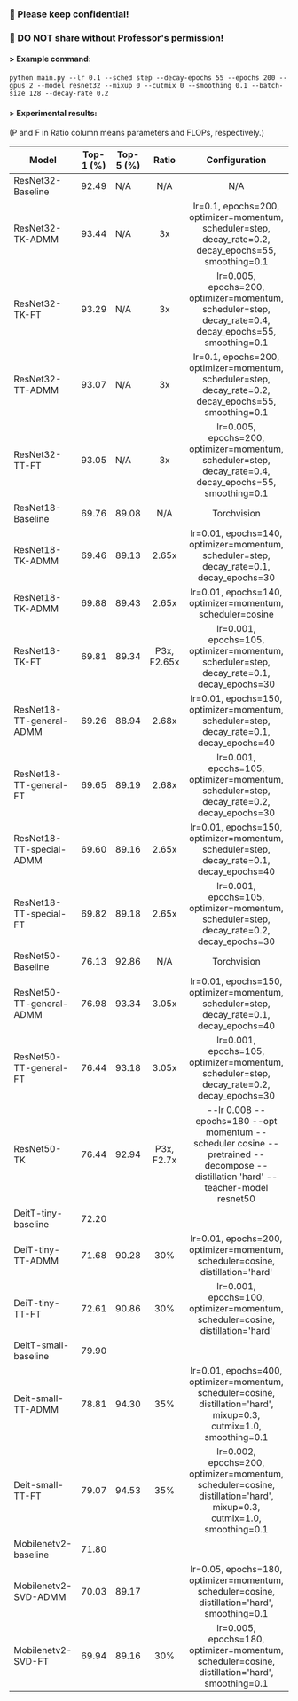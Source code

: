 ### 🚫 Please keep confidential!
### 🚫 DO NOT share without Professor's permission!

#### > Example command:

`python main.py --lr 0.1 --sched step --decay-epochs 55 --epochs 200 --gpus 2 --model resnet32 --mixup 0 --cutmix 0 --smoothing 0.1 --batch-size 128 --decay-rate 0.2`

#### > Experimental results:
(P and F in Ratio column means parameters and FLOPs, respectively.)

| Model                  | Top-1 (%) | Top-5 (%) | Ratio |                                                     Configuration                                                     |
|------------------------|:---------:|--|:-----:|:---------------------------------------------------------------------------------------------------------------------:|
| ResNet32-Baseline      |   92.49   | N/A |  N/A  |                                                          N/A                                                          |
| ResNet32-TK-ADMM       |   93.44   | N/A |  3x   |        lr=0.1, epochs=200, optimizer=momentum, scheduler=step, decay_rate=0.2, decay_epochs=55, smoothing=0.1         |
| ResNet32-TK-FT         |   93.29   | N/A |  3x   |       lr=0.005, epochs=200, optimizer=momentum, scheduler=step, decay_rate=0.4, decay_epochs=55, smoothing=0.1        |
| ResNet32-TT-ADMM       |   93.07   | N/A |  3x   |        lr=0.1, epochs=200, optimizer=momentum, scheduler=step, decay_rate=0.2, decay_epochs=55, smoothing=0.1         |
| ResNet32-TT-FT         |   93.05   | N/A |  3x   |       lr=0.005, epochs=200, optimizer=momentum, scheduler=step, decay_rate=0.4, decay_epochs=55, smoothing=0.1        |
| ResNet18-Baseline      |   69.76   | 89.08 |  N/A  |                                                      Torchvision                                                      |
| ResNet18-TK-ADMM       |   69.46   | 89.13 | 2.65x |               lr=0.01, epochs=140, optimizer=momentum, scheduler=step, decay_rate=0.1, decay_epochs=30                |
| ResNet18-TK-ADMM       |   69.88   | 89.43 | 2.65x |                               lr=0.01, epochs=140, optimizer=momentum, scheduler=cosine                               |
| ResNet18-TK-FT         |   69.81   | 89.34 | P3x, F2.65x |               lr=0.001, epochs=105, optimizer=momentum, scheduler=step, decay_rate=0.1, decay_epochs=30               |
| ResNet18-TT-general-ADMM |   69.26   | 88.94 | 2.68x |               lr=0.01, epochs=150, optimizer=momentum, scheduler=step, decay_rate=0.1, decay_epochs=40                |
| ResNet18-TT-general-FT |   69.65   | 89.19 | 2.68x |               lr=0.001, epochs=105, optimizer=momentum, scheduler=step, decay_rate=0.2, decay_epochs=30               |
| ResNet18-TT-special-ADMM |   69.60   | 89.16 | 2.65x |               lr=0.01, epochs=150, optimizer=momentum, scheduler=step, decay_rate=0.1, decay_epochs=40                |
| ResNet18-TT-special-FT |   69.82   | 89.18 | 2.65x |               lr=0.001, epochs=105, optimizer=momentum, scheduler=step, decay_rate=0.2, decay_epochs=30               |
| ResNet50-Baseline      |   76.13   | 92.86 |  N/A  |                                                      Torchvision                                                      |
| ResNet50-TT-general-ADMM |   76.98   | 93.34 | 3.05x |               lr=0.01, epochs=150, optimizer=momentum, scheduler=step, decay_rate=0.1, decay_epochs=40                |
| ResNet50-TT-general-FT |   76.44   | 93.18 | 3.05x |               lr=0.001, epochs=105, optimizer=momentum, scheduler=step, decay_rate=0.2, decay_epochs=30               |
| ResNet50-TK |   76.44   | 92.94 | P3x, F2.7x |               --lr 0.008 --epochs=180 --opt momentum --scheduler cosine --pretrained --decompose --distillation 'hard' --teacher-model resnet50                |
| DeitT-tiny-baseline    |   72.20   |  |       |                                                                                                                       |
| DeiT-tiny-TT-ADMM      |   71.68   | 90.28 | 30\%  |                    lr=0.01, epochs=200, optimizer=momentum, scheduler=cosine, distillation='hard'                     |
| DeiT-tiny-TT-FT        |   72.61   | 90.86 | 30\%  |                    lr=0.001, epochs=100, optimizer=momentum, scheduler=cosine, distillation='hard'                    |
| DeitT-small-baseline   |   79.90   |  |       |                                                                                                                       |
| Deit-small-TT-ADMM     |   78.81   | 94.30 | 35\%  | lr=0.01, epochs=400, optimizer=momentum, scheduler=cosine, distillation='hard', mixup=0.3, cutmix=1.0, smoothing=0.1  |
| Deit-small-TT-FT       |   79.07   | 94.53 | 35\%  | lr=0.002, epochs=200, optimizer=momentum, scheduler=cosine, distillation='hard', mixup=0.3, cutmix=1.0, smoothing=0.1 |
| Mobilenetv2-baseline   |  71.80  |        |       |                                                                                                                         |
| Mobilenetv2-SVD-ADMM   |   70.03   | 89.17 |       |             lr=0.05, epochs=180, optimizer=momentum, scheduler=cosine, distillation='hard', smoothing=0.1             |
| Mobilenetv2-SVD-FT     | 69.94 | 89.16 | 30\%  |            lr=0.005, epochs=180, optimizer=momentum, scheduler=cosine, distillation='hard', smoothing=0.1                 |
